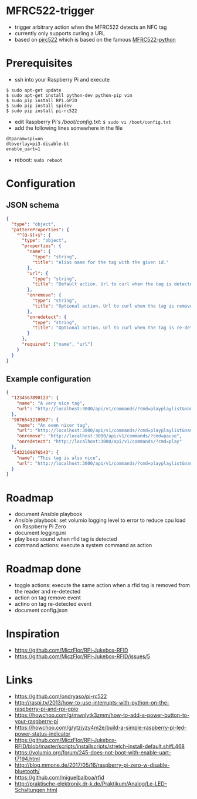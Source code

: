# MFRC522-trigger

* trigger arbitrary action when the MFRC522 detects an NFC tag
* currently only supports curling a URL
* based on [pirc522](https://github.com/ondryaso/pi-rc522) which is based on the famous 
[MFRC522-python](https://github.com/mxgxw/MFRC522-python)

# Prerequisites

* ssh into your Raspberry Pi and execute
```
$ sudo apt-get update
$ sudo apt-get install python-dev python-pip vim
$ sudo pip install RPi.GPIO
$ sudo pip install spidev
$ sudo pip install pi-rc522
```
* edit Raspberry Pi's */boot/config.txt*: `$ sudo vi /boot/config.txt`
* add the following lines somewhere in the file
```
dtparam=spi=on
dtoverlay=pi3-disable-bt
enable_uart=1
```
* reboot: `sudo reboot`

# Configuration

## JSON schema

```json
{
  "type": "object",
  "patternProperties": {
    "^[0-9]+$": {
      "type": "object",
      "properties": {
        "name": {
          "type": "string",
          "title": "Alias name for the tag with the given id."
        },
        "url": {
          "type": "string",
          "title": "Default action. Url to curl when the tag is detected."
        },
        "onremove": {
          "type": "string",
          "title": "Optional action. Url to curl when the tag is removed."
        },
        "onredetect": {
          "type": "string",
          "title": "Optional action. Url to curl when the tag is re-detected after it was removed."
        }
      },
      "required": ["name", "url"]
    }
  }
}
```

## Example configuration

```json
{
  "1234567890123": {
    "name": "A very nice tag",
    "url": "http://localhost:3000/api/v1/commands/?cmd=playplaylist&name=my_playlist_1"
  },
  "9876543210987": {
    "name": "An even nicer tag",
    "url": "http://localhost:3000/api/v1/commands/?cmd=playplaylist&name=my_playlist_2",
    "onremove": "http://localhost:3000/api/v1/commands/?cmd=pause",
    "onredetect": "http://localhost:3000/api/v1/commands/?cmd=play"
  },
  "5432109876543": {
    "name": "This tag is also nice",
    "url": "http://localhost:3000/api/v1/commands/?cmd=playplaylist&name=my_playlist_3"
  }
}
```

# Roadmap

* document Ansible playbook
* Ansible playbook: set volumio logging level to error to reduce cpu load on Raspberry Pi Zero
* document logging.ini
* play beep sound when rfid tag is detected
* command actions: execute a system command as action

# Roadmap done

* toggle actions: execute the same action when a rfid tag is removed from the reader and re-detected
* action on tag remove event
* actino on tag re-detected event
* document config.json

# Inspiration

* https://github.com/MiczFlor/RPi-Jukebox-RFID
* https://github.com/MiczFlor/RPi-Jukebox-RFID/issues/5

# Links

* https://github.com/ondryaso/pi-rc522
* http://raspi.tv/2013/how-to-use-interrupts-with-python-on-the-raspberry-pi-and-rpi-gpio
* https://howchoo.com/g/mwnlytk3zmm/how-to-add-a-power-button-to-your-raspberry-pi
* https://howchoo.com/g/ytzjyzy4m2e/build-a-simple-raspberry-pi-led-power-status-indicator
* https://github.com/MiczFlor/RPi-Jukebox-RFID/blob/master/scripts/installscripts/stretch-install-default.sh#L468
* https://volumio.org/forum/245-does-not-boot-with-enable-uart-t7194.html
* http://blog.mmone.de/2017/05/16/raspberry-pi-zero-w-disable-bluetooth/
* https://github.com/miguelbalboa/rfid
* http://praktische-elektronik.dr-k.de/Praktikum/Analog/Le-LED-Schaltungen.html
